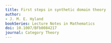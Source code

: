 ```yaml
---
title: First steps in synthetic domain theory
author: 
- J. M. E. Hyland
bookSeries: Lecture Notes in Mathematics
doi: 10.1007/BFb0084217
journal: Category Theory
---
```



